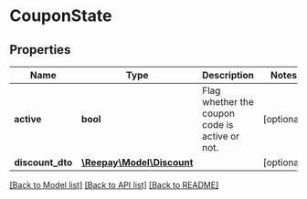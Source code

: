 # CouponState

## Properties
Name | Type | Description | Notes
------------ | ------------- | ------------- | -------------
**active** | **bool** | Flag whether the coupon code is active or not. | [optional] 
**discount_dto** | [**\Reepay\Model\Discount**](Discount.md) |  | [optional] 

[[Back to Model list]](../../README.md#documentation-for-models) [[Back to API list]](../../README.md#documentation-for-api-endpoints) [[Back to README]](../../README.md)


